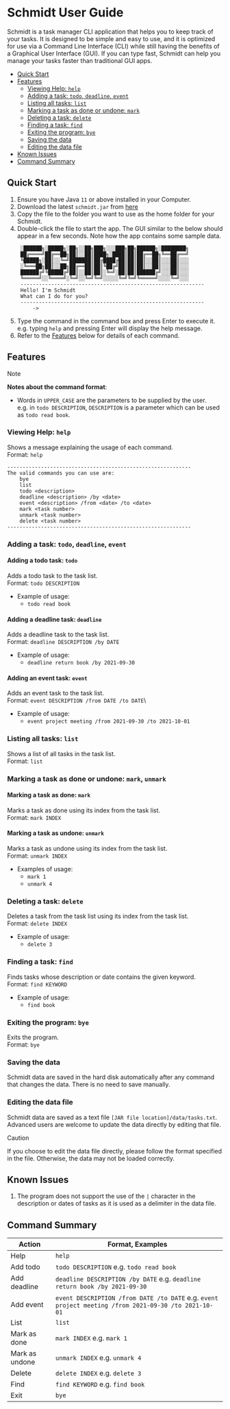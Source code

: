 # Schmidt User Guide
Schmidt is a task manager CLI application that helps you to keep track of your tasks. It is designed to be simple and easy to use, and it is optimized for use via a Command Line Interface (CLI) while still having the benefits of a Graphical User Interface (GUI). If you can type fast, Schmidt can help you manage your tasks faster than traditional GUI apps.
* [Quick Start](#quick-start)
* [Features](#features)
  * [Viewing Help: `help`](#viewing-help) 
  * [Adding a task: `todo`, `deadline`, `event`](#adding-a-task)
  * [Listing all tasks: `list`](#listing-all-tasks)
  * [Marking a task as done or undone: `mark`](#marking-a-task-as-done-or-undone)
  * [Deleting a task: `delete`](#deleting-a-task)
  * [Finding a task: `find`](#finding-a-task)
  * [Exiting the program: `bye`](#exiting-the-program)
  * [Saving the data](#saving-the-data)
  * [Editing the data file](#editing-the-data-file)
* [Known Issues](#known-issues)
* [Command Summary](#command-summary)

## Quick Start
1. Ensure you have Java `11` or above installed in your Computer.
2. Download the latest `schmidt.jar` from [here](https://github.com/mihirheda02/ip/releases)
3. Copy the file to the folder you want to use as the home folder for your Schmidt.
4. Double-click the file to start the app. The GUI similar to the below should appear in a few seconds. Note how the app contains some sample data.
   ```
    ░██████╗░█████╗░██╗░░██╗███╗░░░███╗██╗██████╗░████████╗
    ██╔════╝██╔══██╗██║░░██║████╗░████║██║██╔══██╗╚══██╔══╝
    ╚█████╗░██║░░╚═╝███████║██╔████╔██║██║██║░░██║░░░██║░░░
    ░╚═══██╗██║░░██╗██╔══██║██║╚██╔╝██║██║██║░░██║░░░██║░░░
    ██████╔╝╚█████╔╝██║░░██║██║░╚═╝░██║██║██████╔╝░░░██║░░░
    ╚═════╝░░╚════╝░╚═╝░░╚═╝╚═╝░░░░░╚═╝╚═╝╚═════╝░░░░╚═╝░░░
    ------------------------------------------------------------
    Hello! I'm Schmidt
    What can I do for you?
    ------------------------------------------------------------
        ->
   ```
5. Type the command in the command box and press Enter to execute it. e.g. typing `help` and pressing Enter will display the help message.
6. Refer to the [Features](#features) below for details of each command.

## Features
> [!NOTE]
> **Notes about the command format**:
> * Words in `UPPER_CASE` are the parameters to be supplied by the user.\
>   e.g. in `todo DESCRIPTION`, `DESCRIPTION` is a parameter which can be used as `todo read book`.

### Viewing Help: `help`
Shows a message explaining the usage of each command.\
Format: `help`
```
------------------------------------------------------------
The valid commands you can use are:
	bye
	list
	todo <description>
	deadline <description> /by <date>
	event <description> /from <date> /to <date>
	mark <task number>
	unmark <task number>
	delete <task number>
------------------------------------------------------------
```

### Adding a task: `todo`, `deadline`, `event`
#### Adding a todo task: `todo`
Adds a todo task to the task list.\
Format: `todo DESCRIPTION`
* Example of usage: 
  * `todo read book`
#### Adding a deadline task: `deadline`
Adds a deadline task to the task list.\
Format: `deadline DESCRIPTION /by DATE`
* Example of usage: 
  * `deadline return book /by 2021-09-30`
#### Adding an event task: `event`
Adds an event task to the task list.\
Format: `event DESCRIPTION /from DATE /to DATE`\
* Example of usage: 
  * `event project meeting /from 2021-09-30 /to 2021-10-01`

### Listing all tasks: `list`
Shows a list of all tasks in the task list.\
Format: `list`

### Marking a task as done or undone: `mark`, `unmark`
#### Marking a task as done: `mark`
Marks a task as done using its index from the task list.\
Format: `mark INDEX`
#### Marking a task as undone: `unmark`
Marks a task as undone using its index from the task list.\
Format: `unmark INDEX`
* Examples of usage: 
  * `mark 1`
  * `unmark 4`

### Deleting a task: `delete`
Deletes a task from the task list using its index from the task list.\
Format: `delete INDEX`
* Example of usage: 
  * `delete 3`

### Finding a task: `find`
Finds tasks whose description or date contains the given keyword.\
Format: `find KEYWORD`
* Example of usage: 
  * `find book`

### Exiting the program: `bye`
Exits the program.\
Format: `bye`

### Saving the data
Schmidt data are saved in the hard disk automatically after any command that changes the data. There is no need to save manually.

### Editing the data file
Schmidt data are saved as a text file `[JAR file location]/data/tasks.txt`. Advanced users are welcome to update the data directly by editing that file.
> [!CAUTION]
> If you choose to edit the data file directly, please follow the format specified in the file. Otherwise, the data may not be loaded correctly.

## Known Issues
1. The program does not support the use of the `|` character in the description or dates of tasks as it is used as a delimiter in the data file.

## Command Summary
| Action         | Format, Examples                                                                                     |
|----------------|------------------------------------------------------------------------------------------------------|
| Help           | `help`                                                                                               |
| Add todo       | `todo DESCRIPTION` e.g. `todo read book`                                                             |
| Add deadline   | `deadline DESCRIPTION /by DATE` e.g. `deadline return book /by 2021-09-30`                           |
| Add event      | `event DESCRIPTION /from DATE /to DATE` e.g. `event project meeting /from 2021-09-30 /to 2021-10-01` |
| List           | `list`                                                                                               |
| Mark as done   | `mark INDEX` e.g. `mark 1`                                                                           |
| Mark as undone | `unmark INDEX` e.g. `unmark 4`                                                                       |
| Delete         | `delete INDEX` e.g. `delete 3`                                                                       |
| Find           | `find KEYWORD` e.g. `find book`                                                                      |
| Exit           | `bye`                                                                                                |
